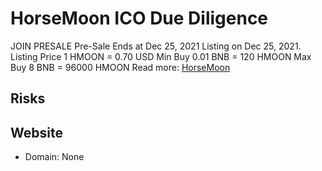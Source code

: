 # HorseMoon ICO Due Diligence
JOIN PRESALE Pre-Sale Ends at Dec 25, 2021 Listing on Dec 25, 2021. Listing Price 1 HMOON = 0.70 USD Min Buy 0.01 BNB = 120 HMOON Max Buy 8 BNB = 96000 HMOON
Read more: [HorseMoon](https://metabay.network/ico/horsemoon)
## Risks
## Website
* Domain: None

